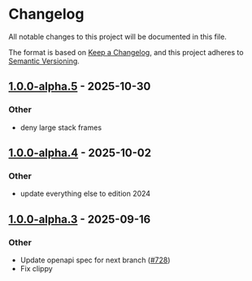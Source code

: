 # Changelog
All notable changes to this project will be documented in this file.

The format is based on [Keep a Changelog](https://keepachangelog.com/en/1.0.0/),
and this project adheres to [Semantic Versioning](https://semver.org/spec/v2.0.0.html).


## [1.0.0-alpha.5](https://github.com/arlyon/async-stripe/compare/async-stripe-fraud-v1.0.0-alpha.4...async-stripe-fraud-v1.0.0-alpha.5) - 2025-10-30

### Other

- deny large stack frames

## [1.0.0-alpha.4](https://github.com/arlyon/async-stripe/compare/async-stripe-fraud-v1.0.0-alpha.3...async-stripe-fraud-v1.0.0-alpha.4) - 2025-10-02

### Other

- update everything else to edition 2024

## [1.0.0-alpha.3](https://github.com/arlyon/async-stripe/compare/async-stripe-fraud-v1.0.0-alpha.2...async-stripe-fraud-v1.0.0-alpha.3) - 2025-09-16

### Other

- Update openapi spec for next branch ([#728](https://github.com/arlyon/async-stripe/pull/728))
- Fix clippy
